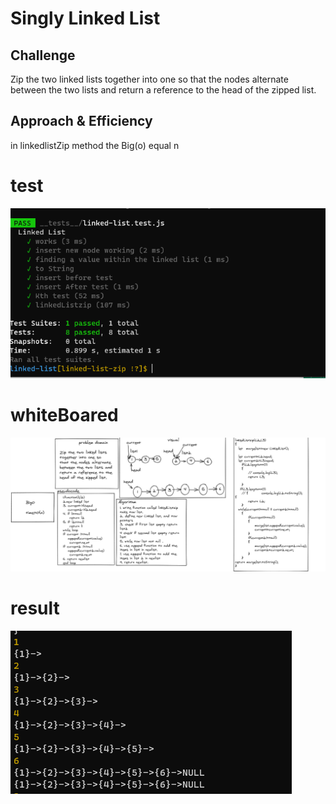 # Singly Linked List

## Challenge
<!-- Description of the challenge -->

Zip the two linked lists 
together into one so 
that the nodes alternate 
between the two lists and 
return a reference to the 
head of the zipped list.

## Approach & Efficiency
<!-- What approach did you take? Why? What is the Big O space/time for this approach? -->
in linkedlistZip method the Big(o) equal n

# test

![test](img/zipTest.PNG)

# whiteBoared

![white](img/whiteboardZip.PNG)

# result

![result](img/zipchallenge.PNG)